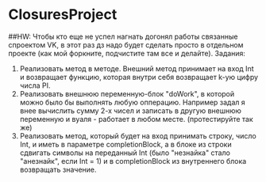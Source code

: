 # ClosuresProject

##HW: 
Чтобы кто еще не успел нагнать догонял работы связанные спроектом VK, в этот раз дз надо будет сделать просто в отдельном проекте (как мой форкните, подчистите там все и делайте). 
Задания:
1) Реализовать метод в методе. Внешний метод принимает на вход Int и возвращает функцию, которая внутри себя возвращает k-ую цифру числа PI.
2) Реализовать внешнюю переменную-блок "doWork", в которой можно было бы выполнять любую опперацию. Например задал я внее вычислить сумму 2-х чисел и записать в другую внешнюю переменную и вуаля - работает в любом месте. (протестируйте так же)
3) Реализовать метод, который будет на вход принимать строку, число Int, и иметь в параметре completionBlock, а в блоке из строки сдвигать символы на переданный Int (было "незнайка" стало "анезнайк", если Int = 1) и в completionBlock из внутреннего блока возвращать значение.
